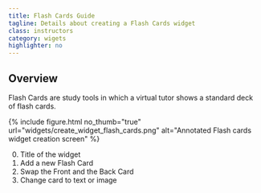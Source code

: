 ```yaml
---
title: Flash Cards Guide
tagline: Details about creating a Flash Cards widget
class: instructors
category: wigets
highlighter: no
---
```

## Overview

Flash Cards are study tools in which a virtual tutor shows a standard deck of flash cards.

{% include figure.html
	no_thumb="true"
	url="widgets/create_widget_flash_cards.png"
	alt="Annotated Flash cards widget creation screen"
%}

0. Title of the widget
0. Add a new Flash Card
0. Swap the Front and the Back Card
0. Change card to text or image
